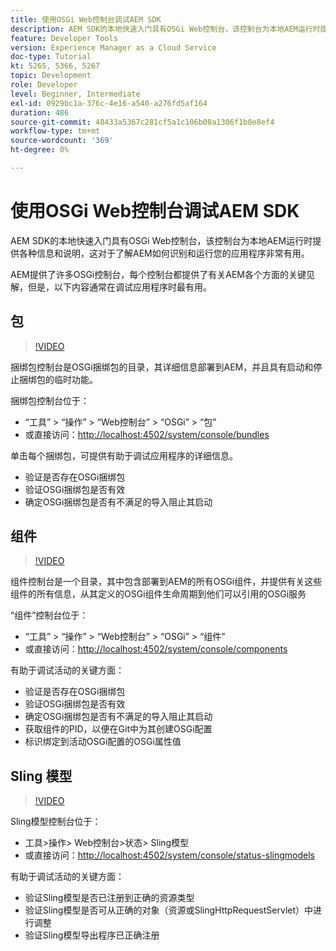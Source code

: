 ```yaml
---
title: 使用OSGi Web控制台调试AEM SDK
description: AEM SDK的本地快速入门具有OSGi Web控制台，该控制台为本地AEM运行时提供各种信息和说明，这对于了解AEM如何识别和运行您的应用程序非常有用。
feature: Developer Tools
version: Experience Manager as a Cloud Service
doc-type: Tutorial
kt: 5265, 5366, 5267
topic: Development
role: Developer
level: Beginner, Intermediate
exl-id: 0929bc1a-376c-4e16-a540-a276fd5af164
duration: 486
source-git-commit: 48433a5367c281cf5a1c106b08a1306f1b0e8ef4
workflow-type: tm+mt
source-wordcount: '369'
ht-degree: 0%

---
```


# 使用OSGi Web控制台调试AEM SDK

AEM SDK的本地快速入门具有OSGi Web控制台，该控制台为本地AEM运行时提供各种信息和说明，这对于了解AEM如何识别和运行您的应用程序非常有用。

AEM提供了许多OSGi控制台，每个控制台都提供了有关AEM各个方面的关键见解，但是，以下内容通常在调试应用程序时最有用。

## 包

>[!VIDEO](https://video.tv.adobe.com/v/34335?quality=12&learn=on)

捆绑包控制台是OSGi捆绑包的目录，其详细信息部署到AEM，并且具有启动和停止捆绑包的临时功能。

捆绑包控制台位于：

+ “工具” > “操作” > “Web控制台” > “OSGi” > “包”
+ 或直接访问：[http://localhost:4502/system/console/bundles](http://localhost:4502/system/console/bundles)

单击每个捆绑包，可提供有助于调试应用程序的详细信息。

+ 验证是否存在OSGi捆绑包
+ 验证OSGi捆绑包是否有效
+ 确定OSGi捆绑包是否有不满足的导入阻止其启动

## 组件

>[!VIDEO](https://video.tv.adobe.com/v/34336?quality=12&learn=on)

组件控制台是一个目录，其中包含部署到AEM的所有OSGi组件，并提供有关这些组件的所有信息，从其定义的OSGi组件生命周期到他们可以引用的OSGi服务

“组件”控制台位于：

+ “工具” > “操作” > “Web控制台” > “OSGi” > “组件”
+ 或直接访问：[http://localhost:4502/system/console/components](http://localhost:4502/system/console/components)

有助于调试活动的关键方面：

+ 验证是否存在OSGi捆绑包
+ 验证OSGi捆绑包是否有效
+ 确定OSGi捆绑包是否有不满足的导入阻止其启动
+ 获取组件的PID，以便在Git中为其创建OSGi配置
+ 标识绑定到活动OSGi配置的OSGi属性值

## Sling 模型

>[!VIDEO](https://video.tv.adobe.com/v/34337?quality=12&learn=on)

Sling模型控制台位于：

+ 工具>操作> Web控制台>状态> Sling模型
+ 或直接访问：[http://localhost:4502/system/console/status-slingmodels](http://localhost:4502/system/console/status-slingmodels)

有助于调试活动的关键方面：

+ 验证Sling模型是否已注册到正确的资源类型
+ 验证Sling模型是否可从正确的对象（资源或SlingHttpRequestServlet）中进行调整
+ 验证Sling模型导出程序已正确注册
